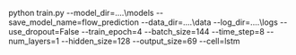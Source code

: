 python train.py --model_dir=..\..\models --save_model_name=flow_prediction --data_dir=..\..\data --log_dir=..\..\logs --use_dropout=False --train_epoch=4 --batch_size=144 --time_step=8 --num_layers=1 --hidden_size=128 --output_size=69 --cell=lstm
